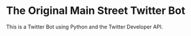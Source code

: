 # The Original Main Street Twitter Bot


This is a Twitter Bot using Python and the Twitter Developer API. 
